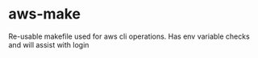 # aws-make
Re-usable makefile used for aws cli operations. Has env variable checks and will assist with login
